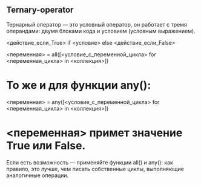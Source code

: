 ## Ternary-operator


Тернарный оператор — это условный оператор, он работает с тремя операндами: двумя блоками кода и условием (условным выражением).

<действие_если_True> if <условие> else <действие_если_False>

<переменная> = all([<условие_с_переменной_цикла> for <переменная_цикла> in <коллекция>])
# То же и для функции any():
<переменная> = any([<условие_с_переменной_цикла> for <переменная_цикла> in <коллекция>])
# <переменная> примет значение True или False.

Если есть возможность — применяйте функции all() и any(): как правило, это лучше, чем писать собственные циклы, выполняющие аналогичные операции.
